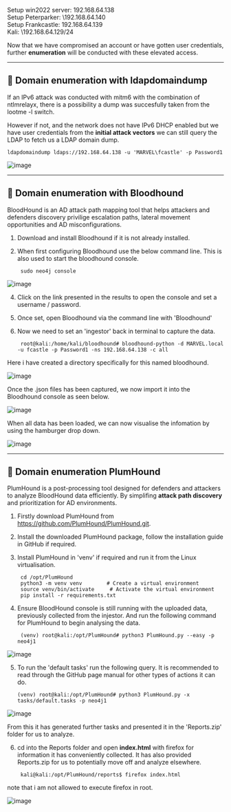 Setup win2022 server: 192.168.64.138  
Setup Peterparker: \192.168.64.140  
Setup Frankcastle: 192.168.64.139  
Kali: \192.168.64.129/24  

Now that we have compromised an account or have gotten user credentials, further **enumeration** will be conducted with these elevated access.

---

## 🚩 Domain enumeration with ldapdomaindump  

If an IPv6 attack was conducted with mitm6 with the combination of ntlmrelayx, there is a possibility a dump was succesfully taken from the lootme -l switch.  

However if not, and the network does not have IPv6 DHCP enabled but we have user credentials from the **initial attack vectors** we can still query the LDAP to fetch us a LDAP domain dump.

    ldapdomaindump ldaps://192.168.64.138 -u 'MARVEL\fcastle' -p Password1

![image](https://github.com/user-attachments/assets/8e4726f9-f194-41f6-b462-0f3a7380eb3b)

---

## 🚩 Domain enumeration with Bloodhound
BloodHound is an AD attack path mapping tool that helps attackers and defenders discovery privilige escalation paths, lateral movement opportunities and AD misconfigurations.  

1. Download and install Bloodhound if it is not already installed.  
2. When first configuring Bloodhound use the below command line. This is also used to start the bloodhound console.  

        sudo neo4j console
![image](https://github.com/user-attachments/assets/79d06ce1-3d4c-4ae2-979b-aefed4fa919b)

4. Click on the link presented in the results to open the console and set a username / password.
5. Once set, open Bloodhound via the command line with 'Bloodhound'
6. Now we need to set an 'ingestor' back in terminal to capture the data.

        root@kali:/home/kali/bloodhound# bloodhound-python -d MARVEL.local -u fcastle -p Password1 -ns 192.168.64.138 -c all

Here i have created a directory specifically for this named bloodhound.  

![image](https://github.com/user-attachments/assets/877d6af9-3c85-4913-882d-31953ca84dc4)

Once the .json files has been captured, we now import it into the Bloodhound console as seen below.  

![image](https://github.com/user-attachments/assets/194f69b9-68d0-4419-a906-d02d693daa7c)

When all data has been loaded, we can now visualise the infomation by using the hamburger drop down.  

![image](https://github.com/user-attachments/assets/e897e37e-c646-4b6e-b31d-8deaa9d909c1)

---

## 🚩 Domain enumeration PlumHound  
PlumHound is a post-processing tool designed for defenders and attackers to analyze BloodHound data efficiently. By simplifing **attack path discovery** and prioritization for AD environments.

1. Firstly download PlumHound from https://github.com/PlumHound/PlumHound.git.
2. Install the downloaded PlumHound package, follow the installation guide in GitHub if required.
3. Install PlumHound in 'venv' if required and run it from the Linux virtualisation.

        cd /opt/PlumHound
        python3 -m venv venv        # Create a virtual environment
        source venv/bin/activate     # Activate the virtual environment
        pip install -r requirements.txt
4. Ensure BloodHound console is still running with the uploaded data, previously collected from the injestor. And run the following command for PlumHound to begin analysing the data.

        (venv) root@kali:/opt/PlumHound# python3 PlumHound.py --easy -p neo4j1

![image](https://github.com/user-attachments/assets/f22f3300-9d94-432c-a8e7-cff4a7027c2d)

5. To run the 'default tasks' run the following query. It is recommended to read through the GitHub page manual for other types of actions it can do.

       (venv) root@kali:/opt/PlumHound# python3 PlumHound.py -x tasks/default.tasks -p neo4j1

![image](https://github.com/user-attachments/assets/193c73bf-8e3b-4076-8bf1-b50ed641a4d2)

From this it has generated further tasks and presented it in the 'Reports.zip' folder for us to analyze.

6. cd into the Reports folder and open **index.html** with firefox for information it has conveniently collected. It has also provided Reports.zip for us to potentially move off and analyze elsewhere.

        kali@kali:/opt/PlumHound/reports$ firefox index.html
note that i am not allowed to execute firefox in root.

![image](https://github.com/user-attachments/assets/e2de3f41-df99-4b2b-87db-4aedafc31051)

